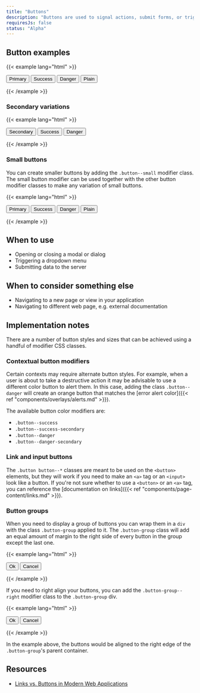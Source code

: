 ```yaml
---
title: "Buttons"
description: "Buttons are used to signal actions, submit forms, or trigger new content within the current context."
requiresJs: false
status: "Alpha"
---
```


## Button examples
{{< example lang="html" >}}<div class="button-group">
    <button class="button">Primary</button>
    <button class="button button--success">Success</button>
    <button class="button button--danger">Danger</button>
    <button class="button button--plain">Plain</button>
</div>
{{< /example >}}

### Secondary variations
{{< example lang="html" >}}<div class="button-group">
    <button class="button button--secondary">Secondary</button>
    <button class="button button--success-secondary">Success</button>
    <button class="button button--danger-secondary">Danger</button>
</div>
{{< /example >}}

### Small buttons
You can create smaller buttons by adding the `.button--small` modifier class. The small button modifier can be used together with the other button modifier classes to make any variation of small buttons.

{{< example lang="html" >}}<div class="button-group">
    <button class="button button--small">Primary</button>
    <button class="button button--success button--small">Success</button>
    <button class="button button--danger button--small">Danger</button>
    <button class="button button--plain button--small">Plain</button>
</div>
{{< /example >}}

## When to use
- Opening or closing a modal or dialog
- Triggering a dropdown menu
- Submitting data to the server

## When to consider something else
- Navigating to a new page or view in your application
- Navigating to different web page, e.g. external documentation

## Implementation notes
There are a number of button styles and sizes that can be achieved using a handful of modifier CSS classes.

### Contextual button modifiers
Certain contexts may require alternate button styles. For example, when a user is about to take a destructive action it may be advisable to use a different color button to alert them. In this case, adding the class `.button--danger` will create an orange button that matches the [error alert color]({{< ref "components/overlays/alerts.md" >}}).

The available button color modifiers are:

- `.button--success`
- `.button--success-secondary`
- `.button--danger`
- `.button--danger-secondary`

### Link and input buttons
The `.button button--*` classes are meant to be used on the `<button>` elements, but they will work if you need to make an `<a>` tag or an `<input>` look like a button. If you're not sure whether to use a `<button>` or an `<a>` tag, you can reference the [documentation on links]({{< ref "components/page-content/links.md" >}}).

### Button groups
When you need to display a group of buttons you can wrap them in a `div` with the class `.button-group` applied to it. The `.button-group` class will add an equal amount of margin to the right side of every button in the group except the last one.

{{< example lang="html" >}}<div class="button-group">
    <button class="button">Ok</button>
    <button class="button button--secondary">Cancel</button>
</div>
{{< /example >}}

If you need to right align your buttons, you can add the `.button-group--right` modifier class to the `.button-group` div.

{{< example lang="html" >}}<div class="button-group button-group--right">
    <button class="button">Ok</button>
    <button class="button button--secondary">Cancel</button>
</div>
{{< /example >}}

In the example above, the buttons would be aligned to the right edge of the `.button-group`'s parent container.

## Resources
- [Links vs. Buttons in Modern Web Applications](https://marcysutton.com/links-vs-buttons-in-modern-web-applications/)
